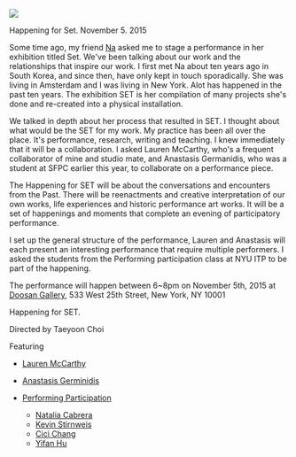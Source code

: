  
![](https://github.com/tchoi8/set/blob/master/NaKim-3455.jpg?raw=true)

Happening for Set. November 5. 2015 

Some time ago, my friend [Na](http://www.ynkim.com/) asked me to stage a performance in her exhibition titled Set. We've been talking about our work and the relationships that inspire our work. I first met Na about ten years ago in South Korea, and since then, have only kept in touch sporadically. She was living in Amsterdam and I was living in New York. Alot has happened in the past ten years. The exhibition SET is her compilation of many projects she's done and re-created into a physical installation.

We talked in depth about her process that resulted in SET. I thought about what would be the SET for my work. My practice has been all over the place. It's performance, research, writing and teaching. I knew immediately that it will be a collaboration. I asked Lauren McCarthy, who's a frequent collaborator of mine and studio mate, and Anastasis Germanidis, who was a student at SFPC earlier this year, to collaborate on a performance piece. 

The Happening for SET will be about the conversations and encounters from the Past. There will be reenactments and creative interpretation of our own works, life experiences and historic performance art works. It will be a set of happenings and moments that complete an evening of participatory performance. 

I set up the general structure of the performance, Lauren and Anastasis will each present an interesting performance that require multiple performers. I asked the students from the Performing participation class at NYU ITP to be part of the happening.  

The performance will happen between 6~8pm on November 5th, 2015 at [Doosan Gallery](http://doosangallery.com/newyork/introduction_eng.asp), 533 West 25th Street, New York, NY 10001 


Happening for SET.

Directed by Taeyoon Choi

Featuring 

- [Lauren McCarthy](http://lauren-mccarthy.com/)

- [Anastasis Germinidis](https://github.com/agermanidis) 

- [Performing Participation](https://github.com/tchoi8/PerformingParticipation)
	- [Natalia Cabrera](http://www.nataliacabrera.com/itp/category/performing-participation//) 
	- [Kevin Stirnweis](http://www.itp.kevings.com/category/performing-participation/) 
	- [Cici Chang](http://blog.liuchangitp.com/category/participatingperformance/)
	- [Yifan Hu](http://yifantasy.com/?cat=25)  

